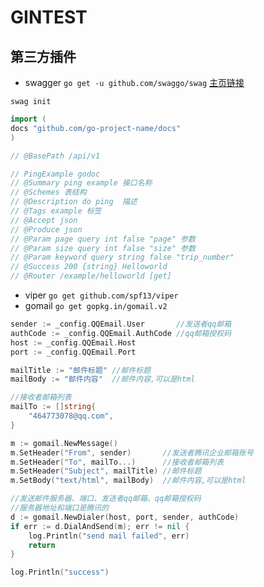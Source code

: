 # GINTEST

## 第三方插件
- swagger `go get -u github.com/swaggo/swag`
  [主页链接](https://github.com/swaggo/gin-swagger)
```shell
swag init
```

```go 
import (
docs "github.com/go-project-name/docs"
)

// @BasePath /api/v1

// PingExample godoc
// @Summary ping example 接口名称
// @Schemes 表结构
// @Description do ping  描述
// @Tags example 标签
// @Accept json
// @Produce json
// @Param page query int false "page" 参数
// @Param size query int false "size" 参数
// @Param keyword query string false "trip_number"
// @Success 200 {string} Helloworld
// @Router /example/helloworld [get]
```


- viper `go get github.com/spf13/viper`
- gomail `go get gopkg.in/gomail.v2`

```go
sender := _config.QQEmail.User       //发送者qq邮箱
authCode := _config.QQEmail.AuthCode //qq邮箱授权码
host := _config.QQEmail.Host
port := _config.QQEmail.Port

mailTitle := "邮件标题" //邮件标题
mailBody := "邮件内容"  //邮件内容,可以是html

//接收者邮箱列表
mailTo := []string{
    "464773078@qq.com",
}

m := gomail.NewMessage()
m.SetHeader("From", sender)       //发送者腾讯企业邮箱账号
m.SetHeader("To", mailTo...)      //接收者邮箱列表
m.SetHeader("Subject", mailTitle) //邮件标题
m.SetBody("text/html", mailBody)  //邮件内容,可以是html

//发送邮件服务器、端口、发送者qq邮箱、qq邮箱授权码
//服务器地址和端口是腾讯的
d := gomail.NewDialer(host, port, sender, authCode)
if err := d.DialAndSend(m); err != nil {
    log.Println("send mail failed", err)
    return
}

log.Println("success")
```